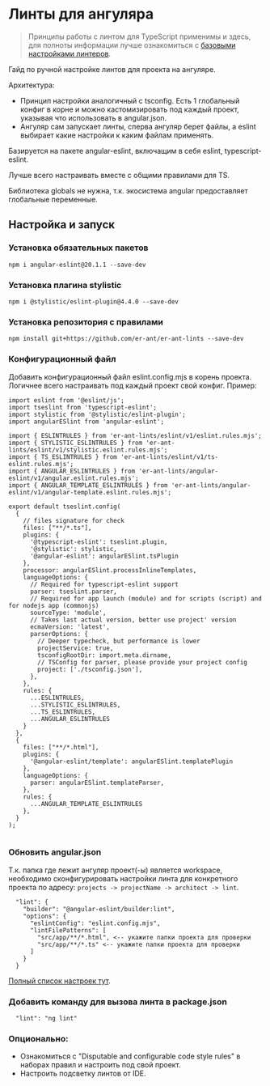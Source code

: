 # Линты для ангуляра

> Принципы работы с линтом для TypeScript применимы и здесь, для полноты информации лучше ознакомиться с [базовыми настройками линтеров](https://github.com/er-ant/er-ant-dev-notes-RU/tree/main/TypeScript/lints).

Гайд по ручной настройке линтов для проекта на ангуляре. 

Архитектура:
- Принцип настройки аналогичный с tsconfig. Есть 1 глобальный конфиг в корне и можно кастомизировать под каждый проект, указывая что использовать в angular.json.
- Ангуляр сам запускает линты, сперва ангуляр берет файлы, а eslint выбирает какие настройки к каким файлам применять.

Базируется на пакете angular-eslint, включащим в себя eslint, typescript-eslint.

Лучше всего настраивать вместе с общими правилами для TS. 

Библиотека globals не нужна, т.к. экосистема angular предоставляет глобальные переменные.

## Настройка и запуск
### Установка обязательных пакетов
```
npm i angular-eslint@20.1.1 --save-dev
```
### Установка плагина stylistic
```
npm i @stylistic/eslint-plugin@4.4.0 --save-dev
```
### Установка репозитория c правилами
```
npm install git+https://github.com/er-ant/er-ant-lints --save-dev
```
### Конфигурационный файл
Добавить конфигурационный файл eslint.config.mjs в корень проекта. Логичнее всего настраивать под каждый проект свой конфиг. Пример:
```
import eslint from '@eslint/js';
import tseslint from 'typescript-eslint';
import stylistic from '@stylistic/eslint-plugin';
import angularESlint from 'angular-eslint';

import { ESLINTRULES } from 'er-ant-lints/eslint/v1/eslint.rules.mjs';
import { STYLISTIC_ESLINTRULES } from 'er-ant-lints/eslint/v1/stylistic.eslint.rules.mjs';
import { TS_ESLINTRULES } from 'er-ant-lints/eslint/v1/ts-eslint.rules.mjs';
import { ANGULAR_ESLINTRULES } from 'er-ant-lints/angular-eslint/v1/angular.eslint.rules.mjs';
import { ANGULAR_TEMPLATE_ESLINTRULES } from 'er-ant-lints/angular-eslint/v1/angular-template.eslint.rules.mjs';

export default tseslint.config(
  {
    // files signature for check
    files: ["**/*.ts"],
    plugins: {
      '@typescript-eslint': tseslint.plugin,
      '@stylistic': stylistic,
      '@angular-eslint': angularESlint.tsPlugin
    },
    processor: angularESlint.processInlineTemplates,
    languageOptions: {
      // Required for typescript-eslint support
      parser: tseslint.parser,
      // Required for app launch (module) and for scripts (script) and for nodejs app (commonjs)
      sourceType: 'module',
      // Takes last actual version, better use project' version
      ecmaVersion: 'latest',
      parserOptions: {
        // Deeper typecheck, but performance is lower
        projectService: true,
        tsconfigRootDir: import.meta.dirname,
        // TSConfig for parser, please provide your project config
        project: ['./tsconfig.json'],
      },
    },
    rules: {
      ...ESLINTRULES,
      ...STYLISTIC_ESLINTRULES,
      ...TS_ESLINTRULES,
      ...ANGULAR_ESLINTRULES
    }
  },
  {
    files: ["**/*.html"],
    plugins: {
      '@angular-eslint/template': angularESlint.templatePlugin
    },
    languageOptions: {
      parser: angularESlint.templateParser,
    },
    rules: {
      ...ANGULAR_TEMPLATE_ESLINTRULES
    },
  }
);


```
### Обновить angular.json
Т.к. папка где лежит ангуляр проект(-ы) является workspace, необходимо сконфигурировать настройки линта для конкретного проекта по адресу: `projects -> projectName -> architect -> lint`. 
```
  "lint": {
    "builder": "@angular-eslint/builder:lint",
    "options": {
      "eslintConfig": "eslint.config.mjs",
      "lintFilePatterns": [
        "src/app/**/*.html", <-- укажите папки проекта для проверки
        "src/app/**/*.ts" <-- укажите папки проекта для проверки
      ]
    }
  }
```
[Полный список настроек тут](https://github.com/angular-eslint/angular-eslint/blob/8d3709ee9f4dff07f6616e6bf5486da06677f715/packages/builder/src/schema.json). 

### Добавить команду для вызова линта в package.json
```
  "lint": "ng lint"
```
### Опционально:
- Ознакомиться с "Disputable and configurable code style rules" в наборах правил и настроить под свой проект.
- Настроить подсветку линтов от IDE.
